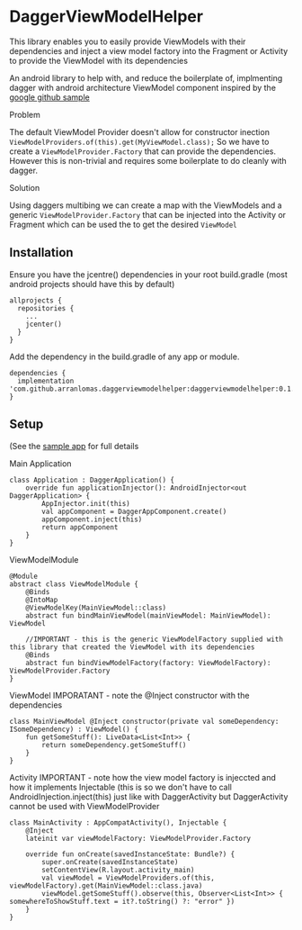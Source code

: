 # DaggerViewModelHelper

This library enables you to easily provide ViewModels with their dependencies and inject a view model factory into the Fragment or Activity to provide the ViewModel with its dependencies

An android library to help with, and reduce the boilerplate of, implmenting dagger with android architecture ViewModel component inspired by the [google github sample](https://github.com/googlesamples/android-architecture-components/tree/e33782ba54ebe87f7e21e03542230695bc893818/GithubBrowserSample)

Problem 

The default ViewModel Provider doesn't allow for constructor inection
```ViewModelProviders.of(this).get(MyViewModel.class);```
So we have to create a ```ViewModelProvider.Factory``` that can provide the dependencies. However this is non-trivial and requires some boilerplate to do cleanly with dagger.

Solution 

Using daggers multibing we can create a map with the ViewModels and a generic ```ViewModelProvider.Factory``` that can be injected into the Activity or Fragment which can be used the to get the desired ```ViewModel```

## Installation

Ensure you have the jcentre() dependencies in your root build.gradle (most android projects should have this by default)
```
allprojects {
  repositories {
    ...
    jcenter()
  }
}
```
Add the dependency in the build.gradle of any app or module.
```
dependencies {
  implementation 'com.github.arranlomas.daggerviewmodelhelper:daggerviewmodelhelper:0.1.0'
}
```

## Setup
(See the [sample app](https://github.com/arranlomas/DaggerViewModelHelper/tree/master/app) for full details

Main Application
```
class Application : DaggerApplication() {
    override fun applicationInjector(): AndroidInjector<out DaggerApplication> {
        AppInjector.init(this)
        val appComponent = DaggerAppComponent.create()
        appComponent.inject(this)
        return appComponent
    }
}
```

ViewModelModule
```
@Module
abstract class ViewModelModule {
    @Binds
    @IntoMap
    @ViewModelKey(MainViewModel::class)
    abstract fun bindMainViewModel(mainViewModel: MainViewModel): ViewModel

    //IMPORTANT - this is the generic ViewModelFactory supplied with this library that created the ViewModel with its dependencies
    @Binds
    abstract fun bindViewModelFactory(factory: ViewModelFactory): ViewModelProvider.Factory
}
```

ViewModel
IMPORATANT - note the @Inject constructor with the dependencies
```
class MainViewModel @Inject constructor(private val someDependency: ISomeDependency) : ViewModel() {
    fun getSomeStuff(): LiveData<List<Int>> {
        return someDependency.getSomeStuff()
    }
}
```

Activity
IMPORTANT - note how the view model factory is injeccted and how it implements Injectable (this is so we don't have to call AndroidInjection.inject(this) just like with DaggerActivity but DaggerActivity cannot be used with ViewModelProvider
```
class MainActivity : AppCompatActivity(), Injectable {
    @Inject
    lateinit var viewModelFactory: ViewModelProvider.Factory

    override fun onCreate(savedInstanceState: Bundle?) {
        super.onCreate(savedInstanceState)
        setContentView(R.layout.activity_main)
        val viewModel = ViewModelProviders.of(this, viewModelFactory).get(MainViewModel::class.java)
        viewModel.getSomeStuff().observe(this, Observer<List<Int>> { somewhereToShowStuff.text = it?.toString() ?: "error" })
    }
}
```
